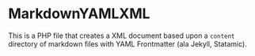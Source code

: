 # MarkdownYAMLXML

This is a PHP file that creates a XML document based upon a `content` directory of markdown files with YAML Frontmatter (ala Jekyll, Statamic).




